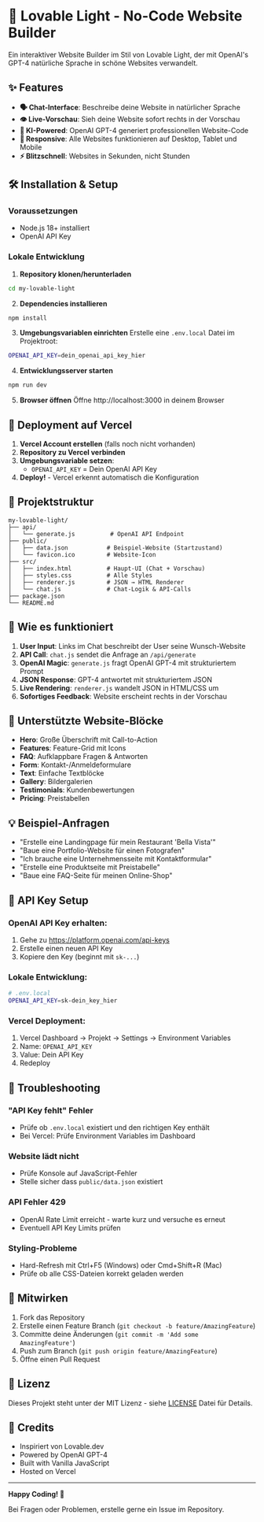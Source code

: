 # 🚀 Lovable Light - No-Code Website Builder

Ein interaktiver Website Builder im Stil von Lovable Light, der mit OpenAI's GPT-4 natürliche Sprache in schöne Websites verwandelt.

## ✨ Features

- **🗣️ Chat-Interface**: Beschreibe deine Website in natürlicher Sprache
- **👁️ Live-Vorschau**: Sieh deine Website sofort rechts in der Vorschau
- **🤖 KI-Powered**: OpenAI GPT-4 generiert professionellen Website-Code
- **📱 Responsive**: Alle Websites funktionieren auf Desktop, Tablet und Mobile
- **⚡ Blitzschnell**: Websites in Sekunden, nicht Stunden

## 🛠️ Installation & Setup

### Voraussetzungen
- Node.js 18+ installiert
- OpenAI API Key

### Lokale Entwicklung

1. **Repository klonen/herunterladen**
```bash
cd my-lovable-light
```

2. **Dependencies installieren**
```bash
npm install
```

3. **Umgebungsvariablen einrichten**
Erstelle eine `.env.local` Datei im Projektroot:
```bash
OPENAI_API_KEY=dein_openai_api_key_hier
```

4. **Entwicklungsserver starten**
```bash
npm run dev
```

5. **Browser öffnen**
Öffne http://localhost:3000 in deinem Browser

## 🚀 Deployment auf Vercel

1. **Vercel Account erstellen** (falls noch nicht vorhanden)
2. **Repository zu Vercel verbinden**
3. **Umgebungsvariable setzen**:
   - `OPENAI_API_KEY` = Dein OpenAI API Key
4. **Deploy!** - Vercel erkennt automatisch die Konfiguration

## 📁 Projektstruktur

```
my-lovable-light/
├── api/
│   └── generate.js          # OpenAI API Endpoint
├── public/
│   ├── data.json           # Beispiel-Website (Startzustand)
│   └── favicon.ico         # Website-Icon
├── src/
│   ├── index.html          # Haupt-UI (Chat + Vorschau)
│   ├── styles.css          # Alle Styles
│   ├── renderer.js         # JSON → HTML Renderer
│   └── chat.js             # Chat-Logik & API-Calls
├── package.json
└── README.md
```

## 🎯 Wie es funktioniert

1. **User Input**: Links im Chat beschreibt der User seine Wunsch-Website
2. **API Call**: `chat.js` sendet die Anfrage an `/api/generate`
3. **OpenAI Magic**: `generate.js` fragt OpenAI GPT-4 mit strukturiertem Prompt
4. **JSON Response**: GPT-4 antwortet mit strukturiertem JSON
5. **Live Rendering**: `renderer.js` wandelt JSON in HTML/CSS um
6. **Sofortiges Feedback**: Website erscheint rechts in der Vorschau

## 🔧 Unterstützte Website-Blöcke

- **Hero**: Große Überschrift mit Call-to-Action
- **Features**: Feature-Grid mit Icons
- **FAQ**: Aufklappbare Fragen & Antworten  
- **Form**: Kontakt-/Anmeldeformulare
- **Text**: Einfache Textblöcke
- **Gallery**: Bildergalerien
- **Testimonials**: Kundenbewertungen
- **Pricing**: Preistabellen

## 💡 Beispiel-Anfragen

- "Erstelle eine Landingpage für mein Restaurant 'Bella Vista'"
- "Baue eine Portfolio-Website für einen Fotografen"
- "Ich brauche eine Unternehmensseite mit Kontaktformular"
- "Erstelle eine Produktseite mit Preistabelle"
- "Baue eine FAQ-Seite für meinen Online-Shop"

## 🔑 API Key Setup

### OpenAI API Key erhalten:
1. Gehe zu https://platform.openai.com/api-keys
2. Erstelle einen neuen API Key
3. Kopiere den Key (beginnt mit `sk-...`)

### Lokale Entwicklung:
```bash
# .env.local
OPENAI_API_KEY=sk-dein_key_hier
```

### Vercel Deployment:
1. Vercel Dashboard → Projekt → Settings → Environment Variables
2. Name: `OPENAI_API_KEY`
3. Value: Dein API Key
4. Redeploy

## 🐛 Troubleshooting

### "API Key fehlt" Fehler
- Prüfe ob `.env.local` existiert und den richtigen Key enthält
- Bei Vercel: Prüfe Environment Variables im Dashboard

### Website lädt nicht
- Prüfe Konsole auf JavaScript-Fehler
- Stelle sicher dass `public/data.json` existiert

### API Fehler 429
- OpenAI Rate Limit erreicht - warte kurz und versuche es erneut
- Eventuell API Key Limits prüfen

### Styling-Probleme
- Hard-Refresh mit Ctrl+F5 (Windows) oder Cmd+Shift+R (Mac)
- Prüfe ob alle CSS-Dateien korrekt geladen werden

## 🤝 Mitwirken

1. Fork das Repository
2. Erstelle einen Feature Branch (`git checkout -b feature/AmazingFeature`)
3. Committe deine Änderungen (`git commit -m 'Add some AmazingFeature'`)
4. Push zum Branch (`git push origin feature/AmazingFeature`)
5. Öffne einen Pull Request

## 📄 Lizenz

Dieses Projekt steht unter der MIT Lizenz - siehe [LICENSE](LICENSE) Datei für Details.

## 🙏 Credits

- Inspiriert von Lovable.dev
- Powered by OpenAI GPT-4
- Built with Vanilla JavaScript
- Hosted on Vercel

---

**Happy Coding! 🎉**

Bei Fragen oder Problemen, erstelle gerne ein Issue im Repository.
